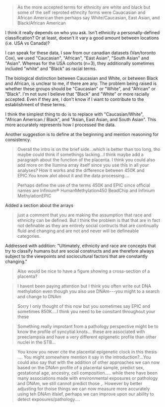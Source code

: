 > As the more accepted terms for ethnicity are white and black but some of the self reproted ethncity forms were Cauacasian and African American then perhaps say White/Caucasian, East Asian, and Black/African American

I think it really depends on who you ask. Isn't ethnicity a personally-defined classification? Or at least, doesn't it vary a good amount between locations (i.e. USA vs Canada)? 

I can speak for these data, I saw from our canadian datasets (Van/toronto Cox), we used "Caucasian", "African", "East Asian", "South Asian" and "Asian". Whereas for the USA cohorts (n=3), they additionally sometimes included "white" and "Black" as racial terms.

The biological distinction between Caucasian and White, or between Black and African, is unclear to me, if there are any. The problem being raised is whether these groups should be "Caucasian" or "White", and "African" or "Black". I'm not sure I believe that "Black" and "White" or more racially accepted. Even if they are, I don't know if I want to contribute to the establishment of these terms. 

I think the simplest thing to do is to replace with "Caucasian/White", "African American / Black", and "Asian, East Asian, and South Asian". This more accurately represents how I processed the data.

Another suggestion is to define at the beginning and mention reasoning for consistency.

> Overall the intro is on the brief side...which is better than too long, tho maybe could think if somethings lacking...I think maybe add a paragraph about the function of the placenta.  I think you could also add more on the Ilumina array itself since you use this in all your analyses? How it works and the difference between 450K and EPIC.You know alot about it and the data processing....


>Perhaps define the use of the terms 450K and EPIC since official names are Infinium® HumanMethylation450 BeadChip and Infinium MethylationEPIC

Added a section about the arrays


> just a comment that you are making the assumption that race and ethnicity can be defined. But I think the problem is that that are in fact not definable as they are entirely social contructs that are continually fluid and changing and are not and never will be defineable categories.

Addressed with addition:
"Ultimately, ethnicity and race are concepts that try to classify humans but are social constructs and are therefore always subject to the viewpoints and sociocultural factors that are constantly changing."

> Also would be nice to have a figure showing a cross-section of a placenta?

> I havent been paying attention but I think you often write out DNA methylation even though you also use DNAm---you might to a search and change to DNAm

> Sorry I only thought of this now but you sometimes say EPIC and sometimes 850K....I think you need to be consitant throughout your these

>Something really improtant from a pathology perspective might be to know the profile of syncytial knots... these are associated with preeclampsia and have a very different epigenetic profile than other nuclei in the STB...

>You know you never cite the placental epigenetic clock in this thesis .... You might somewhere mention it say in the introduction?...You could also say that with the addition of other approaches we can now based on the DNAm profile of a placental sample, predict sex, gestational age, ancestry, cell composition..... while there have been many associations made with environmental exposures or pathology and DNAm, we still cannot predict those ,. However by better adjusting for thoise things we can  now measure more accurately using teh DNAm itlslef, perhaps we can improve upon our ability to detect exposures/pathology....